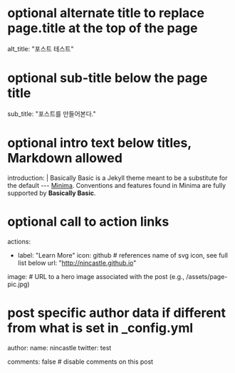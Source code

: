 # optional alternate title to replace page.title at the top of the page
alt_title: "포스트 테스트"

# optional sub-title below the page title
sub_title: "포스트를 만들어본다."

# optional intro text below titles, Markdown allowed
introduction: |
    Basically Basic is a Jekyll theme meant to be a substitute for the default --- [Minima](https://github.com/jekyll/minima). Conventions and features found in Minima are fully supported by **Basically Basic**.

# optional call to action links
actions:
  - label: "Learn More"
    icon: github  # references name of svg icon, see full list below
    url: "http://nincastle.github.io"

image:  # URL to a hero image associated with the post (e.g., /assets/page-pic.jpg)

# post specific author data if different from what is set in _config.yml 
author:
  name: nincastle
  twitter: test

comments: false  # disable comments on this post
